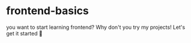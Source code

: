 # frontend-basics
you want to start learning frontend? Why don't you try my projects! Let's get it started 🚀
